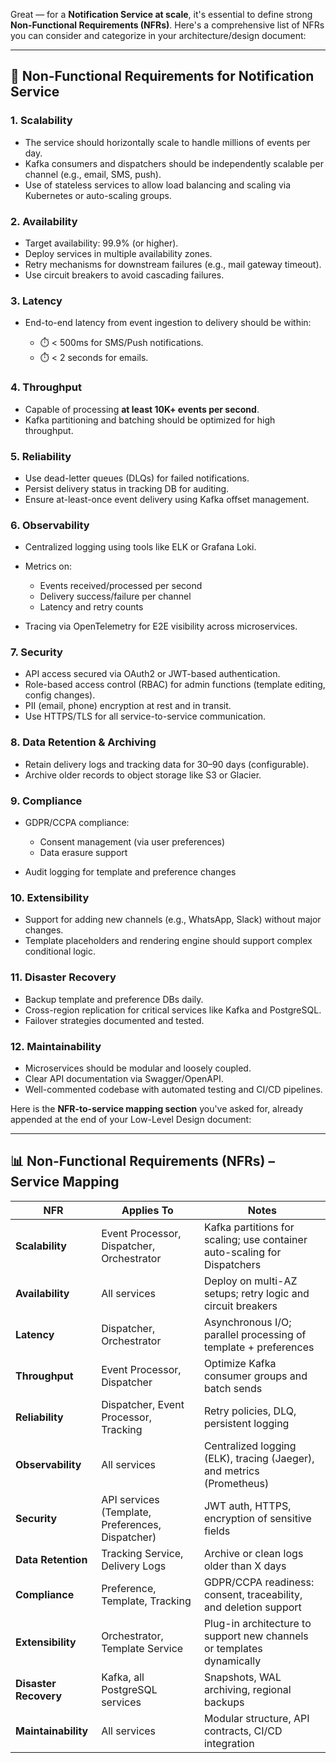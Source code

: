 Great — for a **Notification Service at scale**, it's essential to define strong **Non-Functional Requirements (NFRs)**. Here's a comprehensive list of NFRs you can consider and categorize in your architecture/design document:

---

## 🚀 Non-Functional Requirements for Notification Service

### 1. **Scalability**

* The service should horizontally scale to handle millions of events per day.
* Kafka consumers and dispatchers should be independently scalable per channel (e.g., email, SMS, push).
* Use of stateless services to allow load balancing and scaling via Kubernetes or auto-scaling groups.

### 2. **Availability**

* Target availability: 99.9% (or higher).
* Deploy services in multiple availability zones.
* Retry mechanisms for downstream failures (e.g., mail gateway timeout).
* Use circuit breakers to avoid cascading failures.

### 3. **Latency**

* End-to-end latency from event ingestion to delivery should be within:

  * ⏱️ < 500ms for SMS/Push notifications.
  * ⏱️ < 2 seconds for emails.

### 4. **Throughput**

* Capable of processing **at least 10K+ events per second**.
* Kafka partitioning and batching should be optimized for high throughput.

### 5. **Reliability**

* Use dead-letter queues (DLQs) for failed notifications.
* Persist delivery status in tracking DB for auditing.
* Ensure at-least-once event delivery using Kafka offset management.

### 6. **Observability**

* Centralized logging using tools like ELK or Grafana Loki.
* Metrics on:

  * Events received/processed per second
  * Delivery success/failure per channel
  * Latency and retry counts
* Tracing via OpenTelemetry for E2E visibility across microservices.

### 7. **Security**

* API access secured via OAuth2 or JWT-based authentication.
* Role-based access control (RBAC) for admin functions (template editing, config changes).
* PII (email, phone) encryption at rest and in transit.
* Use HTTPS/TLS for all service-to-service communication.

### 8. **Data Retention & Archiving**

* Retain delivery logs and tracking data for 30–90 days (configurable).
* Archive older records to object storage like S3 or Glacier.

### 9. **Compliance**

* GDPR/CCPA compliance:

  * Consent management (via user preferences)
  * Data erasure support
* Audit logging for template and preference changes

### 10. **Extensibility**

* Support for adding new channels (e.g., WhatsApp, Slack) without major changes.
* Template placeholders and rendering engine should support complex conditional logic.

### 11. **Disaster Recovery**

* Backup template and preference DBs daily.
* Cross-region replication for critical services like Kafka and PostgreSQL.
* Failover strategies documented and tested.

### 12. **Maintainability**

* Microservices should be modular and loosely coupled.
* Clear API documentation via Swagger/OpenAPI.
* Well-commented codebase with automated testing and CI/CD pipelines.

Here is the **NFR-to-service mapping section** you've asked for, already appended at the end of your Low-Level Design document:

---

## 📊 Non-Functional Requirements (NFRs) – Service Mapping

| **NFR**               | **Applies To**                                   | **Notes**                                                                |
| --------------------- | ------------------------------------------------ | ------------------------------------------------------------------------ |
| **Scalability**       | Event Processor, Dispatcher, Orchestrator        | Kafka partitions for scaling; use container auto-scaling for Dispatchers |
| **Availability**      | All services                                     | Deploy on multi-AZ setups; retry logic and circuit breakers              |
| **Latency**           | Dispatcher, Orchestrator                         | Asynchronous I/O; parallel processing of template + preferences          |
| **Throughput**        | Event Processor, Dispatcher                      | Optimize Kafka consumer groups and batch sends                           |
| **Reliability**       | Dispatcher, Event Processor, Tracking            | Retry policies, DLQ, persistent logging                                  |
| **Observability**     | All services                                     | Centralized logging (ELK), tracing (Jaeger), and metrics (Prometheus)    |
| **Security**          | API services (Template, Preferences, Dispatcher) | JWT auth, HTTPS, encryption of sensitive fields                          |
| **Data Retention**    | Tracking Service, Delivery Logs                  | Archive or clean logs older than X days                                  |
| **Compliance**        | Preference, Template, Tracking                   | GDPR/CCPA readiness: consent, traceability, and deletion support         |
| **Extensibility**     | Orchestrator, Template Service                   | Plug-in architecture to support new channels or templates dynamically    |
| **Disaster Recovery** | Kafka, all PostgreSQL services                   | Snapshots, WAL archiving, regional backups                               |
| **Maintainability**   | All services                                     | Modular structure, API contracts, CI/CD integration                      |


